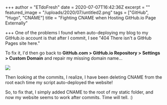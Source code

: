+++
author = "ETdoFresh"
date = 2020-07-07T16:42:36Z
excerpt = ""
featured_image = "/uploads/2020/07/untitled2.png"
tags = ["GitHub", "Hugo", "CNAME"]
title = "Fighting CNAME when Hosting GitHub.io Page Externally"

+++
One of the problems I found when auto-deploying my blog to my GitHub.io account is that after I commit, I see "404 There isn't a GitHub Pages site here."

To fix it, I'd then go back to **GitHub.com > GitHub.io Repository > Settings > Custom Domain** and repair my missing domain name...

![](/uploads/2020/07/capture.PNG)

Then looking at the commits, I realize, I have been deleting CNAME from the root each time my script auto-deployed the website!

So, to fix that, I simply added CNAME to the root of my static folder, and now my website seems to work after commits. Time will tell. :)